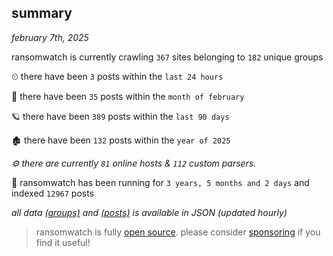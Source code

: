 
## summary
_february 7th, 2025_

ransomwatch is currently crawling `367` sites belonging to `182` unique groups

⏲ there have been `3` posts within the `last 24 hours`

🦈 there have been `35` posts within the `month of february`

🪐 there have been `389` posts within the `last 90 days`

🏚 there have been `132` posts within the `year of 2025`

_⚙️ there are currently `81` online hosts & `112` custom parsers._

🦕 ransomwatch has been running for `3 years, 5 months and 2 days` and indexed `12967` posts

_all data  [(groups)](http://ransomwhat.telemetry.ltd/groups) and [(posts)](http://ransomwhat.telemetry.ltd/posts) is available in JSON (updated hourly)_

> ransomwatch is fully [open source](https://github.com/joshhighet/ransomwatch#ransomwatch--). please consider [sponsoring](https://github.com/sponsors/joshhighet) if you find it useful!
